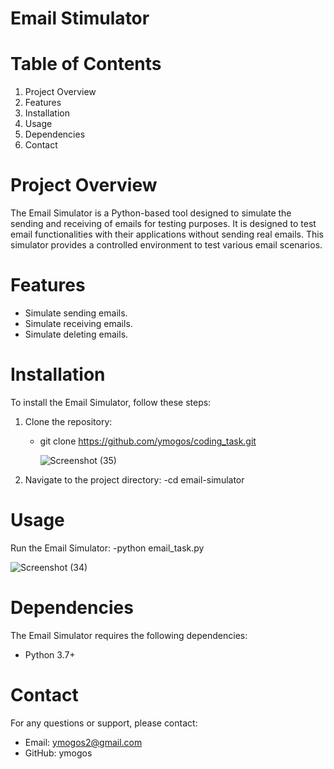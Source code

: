 # Email Stimulator
# Table of Contents
1. Project Overview
2. Features
3. Installation
4. Usage
5. Dependencies
6.  Contact

# Project Overview
The Email Simulator is a Python-based tool designed to simulate the sending and receiving of emails for testing purposes. It is designed to test email functionalities with their applications without sending real emails. This simulator provides a controlled environment to test various email scenarios.

# Features
- Simulate sending emails.
- Simulate receiving emails.
- Simulate deleting emails.

# Installation
To install the Email Simulator, follow these steps:
1. Clone the repository:
   - git clone https://github.com/ymogos/coding_task.git

     ![Screenshot (35)](https://github.com/ymogos/coding_task/assets/36194854/62fd8226-94be-453a-aa09-7d3cd6e6772e)

2. Navigate to the project directory:
  -cd email-simulator

# Usage
Run the Email Simulator:
 -python email_task.py

 ![Screenshot (34)](https://github.com/ymogos/coding_task/assets/36194854/cbfd47cb-de5a-4258-a2d0-ba9bb1261c2d)


# Dependencies
 The Email Simulator requires the following dependencies:
- Python 3.7+

# Contact
For any questions or support, please contact:
- Email: ymogos2@gmail.com
- GitHub: ymogos
